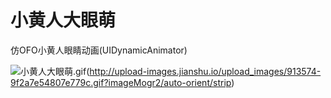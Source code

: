 # 小黄人大眼萌
仿OFO小黄人眼睛动画(UIDynamicAnimator)

![小黄人大眼萌.gif]()(http://upload-images.jianshu.io/upload_images/913574-9f2a7e54807e779c.gif?imageMogr2/auto-orient/strip)

